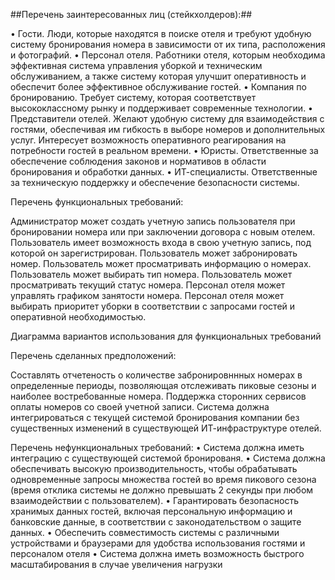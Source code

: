 ##Перечень заинтересованных лиц (стейкхолдеров):##

•	Гости. Люди, которые находятся в поиске отеля и требуют удобную систему бронирования номера в зависимости от их типа, расположения и фотографий.
•	Персонал отеля. Работники отеля, которым необходима эффективная система управления уборкой и техническим обслуживанием, а также систему которая улучшит оперативность и обеспечит более эффективное обслуживание гостей.
•	Компания по бронированию. Требует систему, которая соответствует высококлассному рынку и поддерживает современные технологии. 
•	Представители отелей. Желают удобную систему для взаимодействия с гостями, обеспечивая им гибкость в выборе номеров и дополнительных услуг. Интересует возможность оперативного реагирования на потребности гостей в реальном времени.
•	Юристы. Ответственные за обеспечение соблюдения законов и нормативов в области бронирования и обработки данных.
•	ИТ-специалисты. Ответственные за техническую поддержку и обеспечение безопасности системы. 

Перечень функциональных требований:

 Администратор может создать учетную запись пользователя при бронировании номера или при заключении договора с новым отелем. 
Пользователь имеет возможность входа в свою учетную запись, под которой он зарегистрирован.
 Пользователь может забронировать номер.
Пользователь может просматривать информацию о номерах. 
Пользователь может выбирать тип номера. 
Пользователь может просматривать текущий статус номера. 
 Персонал отеля может управлять графиком занятости номера. 
Персонал отеля может выбирать приоритет уборки в соответствии с запросами гостей и оперативной необходимостью.

Диаграмма вариантов использования для функциональных требований

Перечень сделанных предположений:

Составлять отчетеность о количестве забронировннных номерах в определенные периоды, позволяющая отслеживать пиковые сезоны и наиболее востребованные номера. 
Поддержка сторонних сервисов оплаты номеров со своей учетной записи.
Система должна интегрироваться с текущей системой бронирования компании без существенных изменений в существующей ИТ-инфраструктуре отелей.

Перечень нефункциональных требований:
•	Система должна иметь интеграцию с существующей системой бронированя.
•	Система должна обеспечивать высокую производительность, чтобы обрабатывать одновременные запросы множества гостей во время пикового сезона (время отклика системы не должно превышать 2 секунды при любом взаимодействии с пользователем).
•	Гарантировать безопасность хранимых данных гостей, включая персональную информацию и банковские данные, в соответствии с законодательством о защите данных. 
•	Обеспечить совместимость системы с различными устройствами и браузерами для удобства использования гостями и персоналом отеля
•	Система должна иметь возможность быстрого масштабирования в случае увеличения нагрузки
